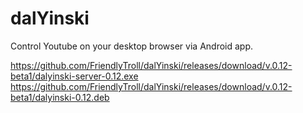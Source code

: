 # dalYinski
Control Youtube on your desktop browser via Android app.

https://github.com/FriendlyTroll/dalYinski/releases/download/v.0.12-beta1/dalyinski-server-0.12.exe
https://github.com/FriendlyTroll/dalYinski/releases/download/v.0.12-beta1/dalyinski-0.12.deb
